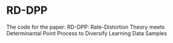# RD-DPP
The code for the paper: RD-DPP: Rate-Distortion Theory meets Determinantal Point Process to Diversify Learning Data Samples
